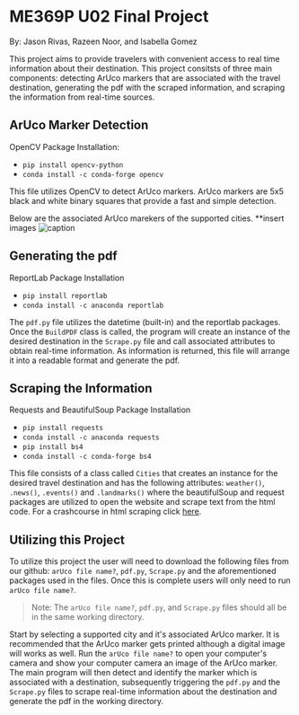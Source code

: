 # ME369P U02 Final Project
By: Jason Rivas, Razeen Noor, and Isabella Gomez

This project aims to provide travelers with convenient access to real time information about their destination. This project consitsts of three main components: detecting ArUco markers that are associated with the travel destination, generating the pdf with the scraped information, and scraping the information from real-time sources. 

## ArUco Marker Detection 
OpenCV Package Installation:
* `pip install opencv-python`
* `conda install -c conda-forge opencv`
  
This file utilizes OpenCV to detect ArUco markers. ArUco markers are 5x5 black and white binary squares that provide a fast and simple detection. 

Below are the associated ArUco marekers of the supported cities.
**insert images
![caption]()


## Generating the pdf
ReportLab Package Installation
* `pip install reportlab`
* `conda install -c anaconda reportlab`

The `pdf.py` file utilizes the datetime (built-in) and the reportlab packages. Once the `BuildPDF` class is called, the program will create an instance of the desired destination in the `Scrape.py` file and call associated attributes to obtain real-time information. As information is returned, this file will arrange it into a readable format and generate the pdf.

## Scraping the Information
Requests and BeautifulSoup Package Installation
* `pip install requests`
* `conda install -c anaconda requests`
* `pip install bs4`
* `conda install -c conda-forge bs4`

This file consists of a class called `Cities` that creates an instance for the desired travel destination and has the following attributes: `weather()`, `.news()`, `.events()` and `.landmarks()` where the beautifulSoup and request packages are utilized to open the website and scrape text from the html code. For a crashcourse in html scraping click [here](*link).

## Utilizing this Project
To utilize this project the user will need to download the following files from our github: `arUco file name?`, `pdf.py`, `Scrape.py` and the aforementioned packages used in the files. Once this is complete users will only need to run `arUco file name?`.

> Note:  The `arUco file name?`, `pdf.py`, and `Scrape.py` files should all be in the same working directory. 

Start by selecting a supported city and it's associated ArUco marker. It is recommended that the ArUco marker gets printed although a digital image will works as well. Run the `arUco file name?` to open your computer's camera and show your computer camera an image of the ArUco marker. The main program will then detect and identify the marker which is associated with a destination, subsequently triggering the `pdf.py` and the `Scrape.py` files to scrape real-time information about the destination and generate the pdf in the working directory. 


  
